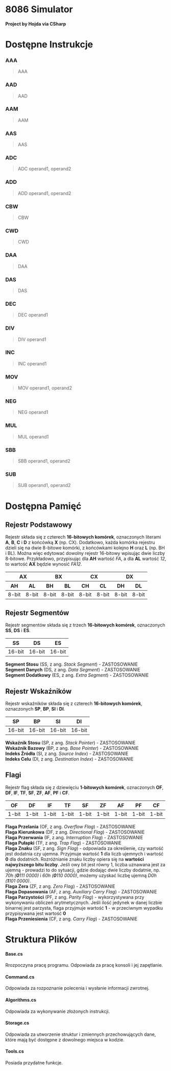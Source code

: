 # 8086 Simulator
#### Project by Hojda via CSharp

# Dostępne Instrukcje

### AAA
> AAA

### AAD
> AAD

### AAM
> AAM

### AAS
> AAS

### ADC
> ADC operand1, operand2

### ADD
> ADD operand1, operand2

### CBW
> CBW

### CWD
> CWD

### DAA
> DAA

### DAS
> DAS

### DEC
> DEC operand1

### DIV
> DIV operand1

### INC
> INC operand1

### MOV
> MOV operand1, operand2

### NEG
> NEG operand1

### MUL
> MUL operand1

### SBB
> SBB operand1, operand2

### SUB
> SUB operand1, operand2

# Dostępna Pamięć
## Rejestr Podstawowy
Rejestr składa się z czterech **16-bitowych komórek**, oznaczonych literami **A**, **B**, **C** i **D** z końcówką **X** (np. CX).
Dodatkowo, każda komórka rejestru dzieli się na dwie 8-bitowe komórki, z końcówkami kolejno **H** oraz **L** (np. BH i BL).
Można więc edytować dowolny rejestr 16-bitowy wpisując dwie liczby 8-bitowe.
Przykładowo, przypisując dla **AH** wartość *FA*, a dla **AL** wartość *12*, to wartość **AX** będzie wynosić *FA12*.

<table>
    <thead>
        <tr>
            <th colspan=2>AX</th>
            <th colspan=2>BX</th>
            <th colspan=2>CX</th>
            <th colspan=2>DX</th>
        </tr>
        <tr>
            <th>AH</th>
            <th>AL</th>
            <th>BH</th>
            <th>BL</th>
            <th>CH</th>
            <th>CL</th>
            <th>DH</th>
            <th>DL</th>
        </tr>
    </thead>
    <tbody>
        <tr>
            <td>8-bit</td>
            <td>8-bit</td>
            <td>8-bit</td>
            <td>8-bit</td>
            <td>8-bit</td>
            <td>8-bit</td>
            <td>8-bit</td>
            <td>8-bit</td>
        </tr>
    </tbody>
</table>

## Rejestr Segmentów
Rejestr segmentów składa się z trzech **16-bitowych komórek**, oznaczonych **SS**, **DS** i **ES**.

|SS|DS|ES|
|--|--|--|
|16-bit|16-bit|16-bit|

**Segment Stosu** (SS, z ang. *Stack Segment*) - ZASTOSOWANIE<br>
**Segment Danych** (DS, z ang. *Data Segment*) - ZASTOSOWANIE<br>
**Segment Dodatkowy** (ES, z ang. *Extra Segment*) - ZASTOSOWANIE<br>

## Rejestr Wskaźników
Rejestr wskaźników składa się z czterech **16-bitowych komórek**, oznaczonych **SP**, **BP**, **SI** i **DI**.

|SP|BP|SI|DI|
|--|--|--|--|
|16-bit|16-bit|16-bit|16-bit|

**Wskaźnik Stosu** (SP, z ang. *Stack Pointer*) - ZASTOSOWANIE<br>
**Wskaźnik Bazowy** (BP, z ang. *Base Pointer*) - ZASTOSOWANIE<br>
**Indeks Źródła** (SI, z ang. *Source Index*) - ZASTOSOWANIE<br>
**Indeks Celu** (DI, z ang. *Destination Index*) - ZASTOSOWANIE<br>

## Flagi
Rejestr flag składa się z dziewięciu **1-bitowych komórek**, oznaczonych **OF**, **DF**, **IF**, **TF**, **SF**, **ZF**, **AF**, **PF** i **CF**.

|OF|DF|IF|TF|SF|ZF|AF|PF|CF|
|--|--|--|--|--|--|--|--|--|
|1-bit|1-bit|1-bit|1-bit|1-bit|1-bit|1-bit|1-bit|1-bit|

**Flaga Przelania** (OF, z ang. *Overflow Flag*) - ZASTOSOWANIE<br>
**Flaga Kierunkowa** (DF, z ang. *Directional Flag*) - ZASTOSOWANIE<br>
**Flaga Przerwania** (IF, z ang. *Interruption Flag*) - ZASTOSOWANIE<br>
**Flaga Pułapki** (TF, z ang. *Trap Flag*) - ZASTOSOWANIE<br>
**Flaga Znaku** (SF, z ang. *Sign Flag*) - odpowiada za określenie, czy wartość jest dodatnia czy ujemna. Przyjmuje wartość **1** dla liczb ujemnych i wartość **0** dla dodatnich. Rozróżnianie znaku liczby opiera się na **wartości najwyższego bitu liczby**. Jeśli owy bit jest równy 1, liczba uznawana jest za ujemną - prowadzi to do sytuacji, gdzie dodając dwie liczby dodatnie, np. *70h (**0**111 0000)* i *60h (**0**110 0000)*, możemy uzyskać liczbę ujemną *D0h (**1**101 0000)*.<br>
**Flaga Zera** (ZF, z ang. *Zero Flag*) - ZASTOSOWANIE<br>
**Flaga Dopasowania** (AF, z ang. *Auxiliary Carry Flag*) - ZASTOSOWANIE<br>
**Flaga Parzystości** (PF, z ang. *Parity Flag*) - wykorzystywana przy wykonywaniu obliczeń arytmetycznych. Jeśli ilość jedynek w danej liczbie binarnej jest parzysta, flaga przyjmuje wartość **1** - w przeciwnym wypadku przypisywana jest wartość **0**<br>
**Flaga Przeniesienia** (CF, z ang. *Carry Flag*) - ZASTOSOWANIE<br>

# Struktura Plików
#### Base.cs
Rrozpoczyna pracę programu.
Odpowiada za pracę konsoli i jej zapętlanie.

#### Command.cs
Odpowiada za rozpoznanie polecenia i wysłanie informacji zwrotnej.

#### Algorithms.cs
Odpowiada za wykonywanie złożonych instrukcji.

#### Storage.cs
Odpowiada za utworzenie struktur i zmiennych przechowujących dane, które mają być dostępne z dowolnego miejsca w kodzie.

#### Tools.cs
Posiada przydatne funkcje.